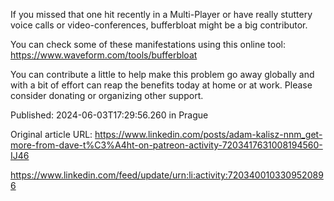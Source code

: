If you missed that one hit recently in a Multi-Player or have really stuttery voice calls or video-conferences, bufferbloat might be a big contributor.

You can check some of these manifestations using this online tool: https://www.waveform.com/tools/bufferbloat

You can contribute a little to help make this problem go away globally and with a bit of effort can reap the benefits today at home or at work. Please consider donating or organizing other support.


Published: 2024-06-03T17:29:56.260 in Prague

Original article URL: https://www.linkedin.com/posts/adam-kalisz-nnm_get-more-from-dave-t%C3%A4ht-on-patreon-activity-7203417631008194560-IJ46

https://www.linkedin.com/feed/update/urn:li:activity:7203400103309520896